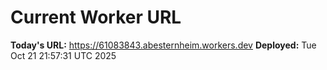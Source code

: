 # Current Worker URL
**Today's URL:** https://61083843.abesternheim.workers.dev
**Deployed:** Tue Oct 21 21:57:31 UTC 2025
